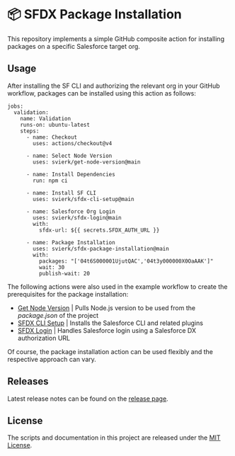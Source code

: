 # 📦 SFDX Package Installation

This repository implements a simple GitHub composite action for installing packages on a specific Salesforce target org.

## Usage

After installing the SF CLI and authorizing the relevant org in your GitHub workflow, packages can be installed using this action as follows:

```
jobs:
  validation:
    name: Validation
    runs-on: ubuntu-latest
    steps:
      - name: Checkout
        uses: actions/checkout@v4

      - name: Select Node Version
        uses: svierk/get-node-version@main

      - name: Install Dependencies
        run: npm ci
      
      - name: Install SF CLI
        uses: svierk/sfdx-cli-setup@main
        
      - name: Salesforce Org Login
        uses: svierk/sfdx-login@main
        with:
          sfdx-url: ${{ secrets.SFDX_AUTH_URL }}
    
      - name: Package Installation
        uses: svierk/sfdx-package-installation@main
        with:
          packages: "['04t6S000001UjutQAC','04t3y000000X0OaAAK']"
          wait: 30
          publish-wait: 20
```

The following actions were also used in the example workflow to create the prerequisites for the package installation:

- [Get Node Version](https://github.com/svierk/get-node-version) | Pulls Node.js version to be used from the _package.json_ of the project
- [SFDX CLI Setup](https://github.com/svierk/sfdx-cli-setup) | Installs the Salesforce CLI and related plugins
- [SFDX Login](https://github.com/svierk/sfdx-login) | Handles Salesforce login using a Salesforce DX authorization URL

Of course, the package installation action can be used flexibly and the respective approach can vary.

## Releases

Latest release notes can be found on the [release page](https://github.com/svierk/sfdx-package-installation/releases).

## License

The scripts and documentation in this project are released under the [MIT License](https://github.com/svierk/sfdx-package-installation/blob/main/LICENSE).